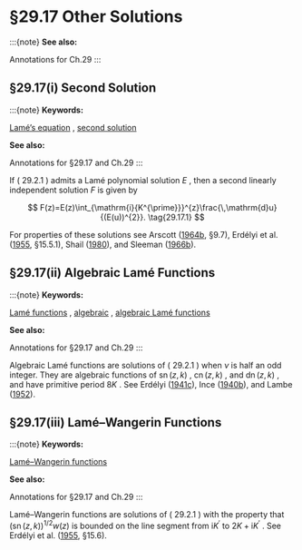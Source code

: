# §29.17 Other Solutions

:::{note}
**See also:**

Annotations for Ch.29
:::


## §29.17(i) Second Solution

:::{note}
**Keywords:**

[Lamé’s equation](http://dlmf.nist.gov/search/search?q=Lam%C3%A9%20equation) , [second solution](http://dlmf.nist.gov/search/search?q=second%20solution)

**See also:**

Annotations for §29.17 and Ch.29
:::

If ( 29.2.1 ) admits a Lamé polynomial solution $E$ , then a second linearly independent solution $F$ is given by


<a id="E1"></a>
$$
F(z)=E(z)\int_{\mathrm{i}{K^{\prime}}}^{z}\frac{\,\mathrm{d}u}{(E(u))^{2}}. \tag{29.17.1}
$$

For properties of these solutions see Arscott ([1964b](./bib/index.html#bib142 "Periodic Differential Equations. An Introduction to Mathieu, Lamé, and Allied Functions"), §9.7), Erdélyi et al. ([1955](./bib/E.html#bib755 "Higher Transcendental Functions. Vol. III"), §15.5.1), Shail ([1980](./bib/S.html#bib2049 "On integral representations for Lamé and other special functions")), and Sleeman ([1966b](./bib/S.html#bib2108 "The expansion of Lamé functions into series of associated Legendre functions of the second kind")).


## §29.17(ii) Algebraic Lamé Functions

:::{note}
**Keywords:**

[Lamé functions](http://dlmf.nist.gov/search/search?q=Lam%C3%A9%20functions) , [algebraic](http://dlmf.nist.gov/search/search?q=algebraic) , [algebraic Lamé functions](http://dlmf.nist.gov/search/search?q=algebraic%20Lam%C3%A9%20functions)

**See also:**

Annotations for §29.17 and Ch.29
:::

Algebraic Lamé functions are solutions of ( 29.2.1 ) when $\nu$ is half an odd integer. They are algebraic functions of $\operatorname{sn}\left(z,k\right)$ , $\operatorname{cn}\left(z,k\right)$ , and $\operatorname{dn}\left(z,k\right)$ , and have primitive period $8K$ . See Erdélyi ([1941c](./bib/E.html#bib746 "On algebraic Lamé functions")), Ince ([1940b](./bib/I.html#bib1127 "Further investigations into the periodic Lamé functions")), and Lambe ([1952](./bib/L.html#bib1373 "Lamé-Wangerin functions")).


## §29.17(iii) Lamé–Wangerin Functions

:::{note}
**Keywords:**

[Lamé–Wangerin functions](http://dlmf.nist.gov/search/search?q=Lam%C3%A9%E2%80%93Wangerin%20functions)

**See also:**

Annotations for §29.17 and Ch.29
:::

Lamé–Wangerin functions are solutions of ( 29.2.1 ) with the property that $(\operatorname{sn}\left(z,k\right))^{1/2}w(z)$ is bounded on the line segment from $\mathrm{i}{K^{\prime}}$ to $2K+\mathrm{i}{K^{\prime}}$ . See Erdélyi et al. ([1955](./bib/E.html#bib755 "Higher Transcendental Functions. Vol. III"), §15.6).

